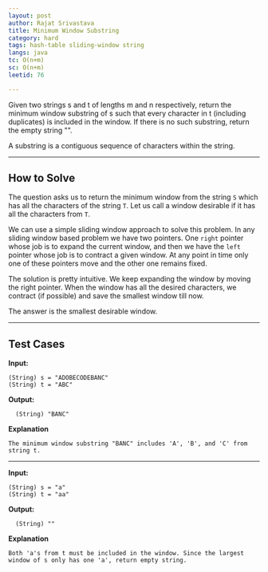 ```yaml
---
layout: post
author: Rajat Srivastava
title: Minimum Window Substring
category: hard
tags: hash-table sliding-window string
langs: java
tc: O(n+m)
sc: O(n+m)
leetid: 76

---
```


Given two strings s and t of lengths m and n respectively, return the minimum window substring of s such that every character in t (including duplicates) is included in the window. If there is no such substring, return the empty string "".

A substring is a contiguous sequence of characters within the string.

---
## How to Solve

The question asks us to return the minimum window from the string `S` which has all the characters of the string `T`. 
Let us call a window desirable if it has all the characters from `T`.

We can use a simple sliding window approach to solve this problem.
In any sliding window based problem we have two pointers. One `right` pointer whose job is to expand the current window, 
and then we have the `left` pointer whose job is to contract a given window. 
At any point in time only one of these pointers move and the other one remains fixed.

The solution is pretty intuitive. We keep expanding the window by moving the right pointer. 
When the window has all the desired characters, we contract (if possible) and save the smallest window till now.

The answer is the smallest desirable window.

---
## Test Cases

**Input:**

    (String) s = "ADOBECODEBANC"
    (String) t = "ABC"

**Output:**

      (String) "BANC"

**Explanation**

    The minimum window substring "BANC" includes 'A', 'B', and 'C' from string t.

---

**Input:**

    (String) s = "a"
    (String) t = "aa"

**Output:**

      (String) ""

**Explanation**

    Both 'a's from t must be included in the window. Since the largest window of s only has one 'a', return empty string.
